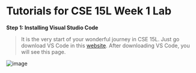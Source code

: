 # Tutorials for CSE 15L Week 1 Lab
**Step 1: Installing Visual Studio Code**
>It is the very start of your wonderful journey in CSE 15L. Just go download VS Code in this 
[website][1]. After downloading VS Code, you will see this page. 

[1]: https://code.visualstudio.com/
![image]()
